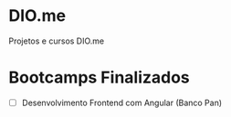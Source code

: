 # DIO.me
Projetos e cursos DIO.me


# Bootcamps Finalizados 

-  &#9744;  Desenvolvimento Frontend com Angular (Banco Pan)

